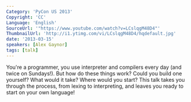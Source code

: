 ```yaml
---
Category: 'PyCon US 2013'
Copyright: 'CC'
Language: 'English'
SourceUrl: '"https://www.youtube.com/watch?v=LCslqgM48D4"'
ThumbnailUrl: 'http://i1.ytimg.com/vi/LCslqgM48D4/hqdefault.jpg'
date: '2013-03-15'
speakers: [Alex Gaynor]
tags: [talk]
---
```

You're a programmer, you use interpreter and compilers every day (and twice on Sundays!). But how do these things work? Could you build one yourself? What would it take? Where would you start? This talk takes you through the process, from lexing to interpreting, and leaves you ready to start on your own language!